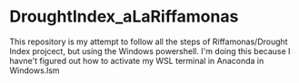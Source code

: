 # DroughtIndex_aLaRiffamonas

This repository is my attempt to follow all the steps of Riffamonas/Drought Index projcect, but using the Windows powershell. I'm doing this because I havne't figured out how to activate my WSL terminal in Anaconda in Windows.lsm